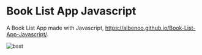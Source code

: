 # Book List App Javascript
 A Book List App  made with Javascript,
https://albenoo.github.io/Book-List-App-Javascript/.

![bsst](https://user-images.githubusercontent.com/58092596/93831216-8f5e1380-fc72-11ea-82dc-d60ac4a5e718.png)
